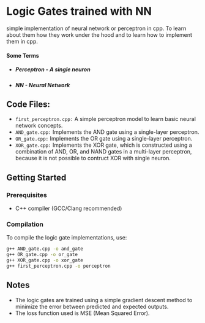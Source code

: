 # Logic Gates trained with NN

simple implementation of neural network or perceptron in cpp. To learn about them how they work under the hood and to learn how to implement them in cpp.

#### Some Terms

- ##### Perceptron - A single neuron

- ##### NN - Neural Network

## Code Files:

- `first_perceptron.cpp:` A simple perceptron model to learn basic neural network concepts.
- `AND_gate.cpp:` Implements the AND gate using a single-layer perceptron.
- `OR_gate.cpp:` Implements the OR gate using a single-layer perceptron.
- `XOR_gate.cpp:` Implements the XOR gate, which is constructed using a combination of AND, OR, and NAND gates in a multi-layer perceptron,
  because it is not possible to contruct XOR with single neuron.

## Getting Started

### Prerequisites

- C++ compiler (GCC/Clang recommended)

### Compilation

To compile the logic gate implementations, use:

```bash
g++ AND_gate.cpp -o and_gate
g++ OR_gate.cpp -o or_gate
g++ XOR_gate.cpp -o xor_gate
g++ first_perceptron.cpp -o perceptron
```

## Notes

- The logic gates are trained using a simple gradient descent method to minimize the
  error between predicted and expected outputs.
- The loss function used is MSE (Mean Squared Error).
